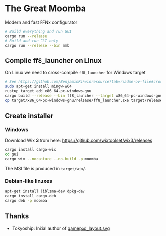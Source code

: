# The Great Moomba

Modern and fast FFNx configurator

```sh
# Build everything and run GUI
cargo run --release
# Build and run CLI only
cargo run --release --bin mmb
```

## Compile ff8_launcher on Linux

On Linux we need to cross-compile `ff8_launcher` for Windows target

```sh
# See https://github.com/BenjaminRi/winresource?tab=readme-ov-file#cross-compiling-on-a-non-windows-os
sudo apt-get install mingw-w64
rustup target add x86_64-pc-windows-gnu
cargo build --release --bin ff8_launcher --target x86_64-pc-windows-gnu
cp target/x86_64-pc-windows-gnu/release/ff8_launcher.exe target/release/
```

## Create installer

### Windows

Download Wix **3** from here: https://github.com/wixtoolset/wix3/releases

```sh
cargo install cargo-wix
cd gui
cargo wix --nocapture --no-build -p moomba
```

The MSI file is produced in `target/wix/`.

### Debian-like linuxes

```sh
apt-get install liblzma-dev dpkg-dev
cargo install cargo-deb
cargo deb -p moomba
```

## Thanks

- Tokyoship: Initial author of [gamepad_layout.svg](https://commons.wikimedia.org/w/index.php?title=File:Dualshock_4_Layout.svg&oldid=769091332)
